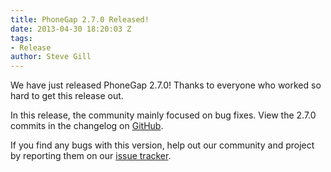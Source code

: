 ```yaml
---
title: PhoneGap 2.7.0 Released!
date: 2013-04-30 18:20:03 Z
tags:
- Release
author: Steve Gill
---
```


We have just released PhoneGap 2.7.0! Thanks to everyone who worked so hard to get this release out.

In this release, the community mainly focused on bug fixes. View the 2.7.0 commits in the changelog on [GitHub](https://github.com/phonegap/phonegap/blob/2.7.0/changelog).

If you find any bugs with this version, help out our community and project by reporting them on our [issue tracker](https://issues.apache.org/jira/browse/CB).
